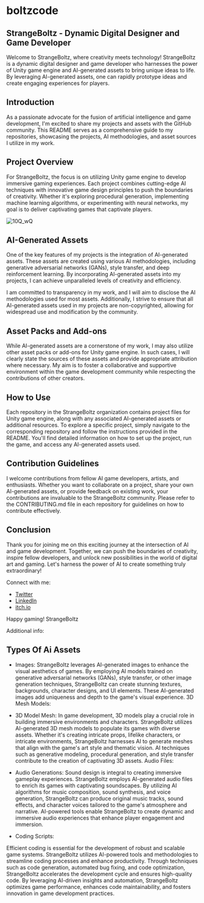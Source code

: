 # boltzcode

## StrangeBoltz - Dynamic Digital Designer and Game Developer

Welcome to StrangeBoltz, where creativity meets technology! StrangeBoltz is a dynamic digital designer and game developer who harnesses the power of Unity game engine and AI-generated assets to bring unique ideas to life. By leveraging AI-generated assets, one can rapidly prototype ideas and create engaging experiences for players.

## Introduction
As a passionate advocate for the fusion of artificial intelligence and game development, I'm excited to share my projects and assets with the GitHub community. This README serves as a comprehensive guide to my repositories, showcasing the projects, AI methodologies, and asset sources I utilize in my work.

## Project Overview
For StrangeBoltz, the focus is on utilizing Unity game engine to develop immersive gaming experiences. Each project combines cutting-edge AI techniques with innovative game design principles to push the boundaries of creativity. Whether it's exploring procedural generation, implementing machine learning algorithms, or experimenting with neural networks, my goal is to deliver captivating games that captivate players.

![10Q_wQ](https://github.com/StrangeBoltz/boltzcode/assets/76409645/61efd674-8b27-4898-9cc2-8cf100358c95)

## AI-Generated Assets
One of the key features of my projects is the integration of AI-generated assets. These assets are created using various AI methodologies, including generative adversarial networks (GANs), style transfer, and deep reinforcement learning. By incorporating AI-generated assets into my projects, I can achieve unparalleled levels of creativity and efficiency.

I am committed to transparency in my work, and I will aim to disclose the AI methodologies used for most assets. Additionally, I strive to ensure that all AI-generated assets used in my projects are non-copyrighted, allowing for widespread use and modification by the community.

## Asset Packs and Add-ons
While AI-generated assets are a cornerstone of my work, I may also utilize other asset packs or add-ons for Unity game engine. In such cases, I will clearly state the sources of these assets and provide appropriate attribution where necessary. My aim is to foster a collaborative and supportive environment within the game development community while respecting the contributions of other creators.

## How to Use
Each repository in the StrangeBoltz organization contains project files for Unity game engine, along with any associated AI-generated assets or additional resources. To explore a specific project, simply navigate to the corresponding repository and follow the instructions provided in the README. You'll find detailed information on how to set up the project, run the game, and access any AI-generated assets used.

## Contribution Guidelines
I welcome contributions from fellow AI game developers, artists, and enthusiasts. Whether you want to collaborate on a project, share your own AI-generated assets, or provide feedback on existing work, your contributions are invaluable to the StrangeBoltz community. Please refer to the CONTRIBUTING.md file in each repository for guidelines on how to contribute effectively.


## Conclusion

Thank you for joining me on this exciting journey at the intersection of AI and game development. Together, we can push the boundaries of creativity, inspire fellow developers, and unlock new possibilities in the world of digital art and gaming. Let's harness the power of AI to create something truly extraordinary!

Connect with me:
- [Twitter](https://twitter.com/StrangeBoltz)
- [LinkedIn](https://linkedin.com/in/strangeboltz)
- [itch.io](https://strangeboltz.itch.io/)

Happy gaming!
StrangeBoltz









Additional info:



## Types Of Ai Assets

- Images:
StrangeBoltz leverages AI-generated images to enhance the visual aesthetics of games. By employing AI models trained on generative adversarial networks (GANs), style transfer, or other image generation techniques, StrangeBoltz can create stunning textures, backgrounds, character designs, and UI elements. These AI-generated images add uniqueness and depth to the game's visual experience.
3D Mesh Models:

- 3D Model Mesh:
In game development, 3D models play a crucial role in building immersive environments and characters. StrangeBoltz utilizes AI-generated 3D mesh models to populate its games with diverse assets. Whether it's creating intricate props, lifelike characters, or intricate environments, StrangeBoltz harnesses AI to generate meshes that align with the game's art style and thematic vision. AI techniques such as generative modeling, procedural generation, and style transfer contribute to the creation of captivating 3D assets.
Audio Files:

- Audio Generations:
Sound design is integral to creating immersive gameplay experiences. StrangeBoltz employs AI-generated audio files to enrich its games with captivating soundscapes. By utilizing AI algorithms for music composition, sound synthesis, and voice generation, StrangeBoltz can produce original music tracks, sound effects, and character voices tailored to the game's atmosphere and narrative. AI-powered tools enable StrangeBoltz to create dynamic and immersive audio experiences that enhance player engagement and immersion.

- Coding Scripts:

Efficient coding is essential for the development of robust and scalable game systems. StrangeBoltz utilizes AI-powered tools and methodologies to streamline coding processes and enhance productivity. Through techniques such as code generation, automated bug fixing, and code optimization, StrangeBoltz accelerates the development cycle and ensures high-quality code. By leveraging AI-driven insights and automation, StrangeBoltz optimizes game performance, enhances code maintainability, and fosters innovation in game development practices.
